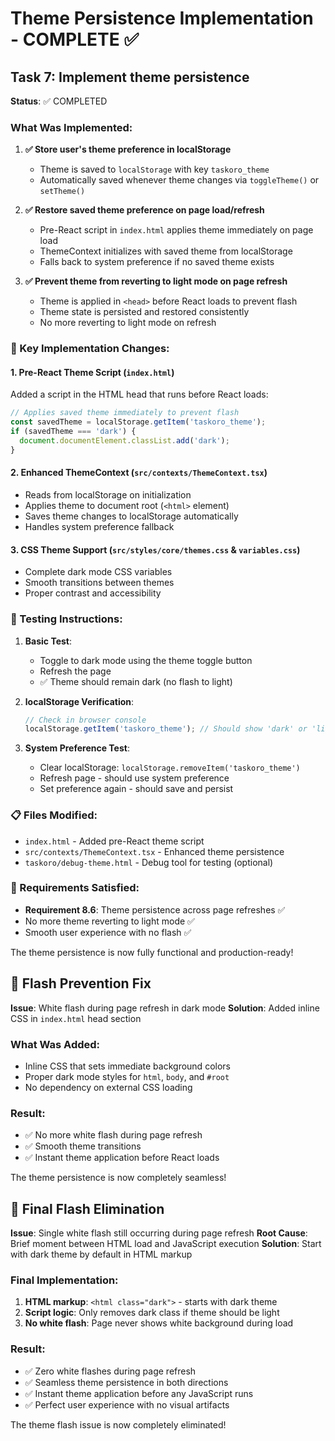 # Theme Persistence Implementation - COMPLETE ✅

## Task 7: Implement theme persistence

**Status**: ✅ COMPLETED

### What Was Implemented:

1. **✅ Store user's theme preference in localStorage**
   - Theme is saved to `localStorage` with key `taskoro_theme`
   - Automatically saved whenever theme changes via `toggleTheme()` or `setTheme()`

2. **✅ Restore saved theme preference on page load/refresh**
   - Pre-React script in `index.html` applies theme immediately on page load
   - ThemeContext initializes with saved theme from localStorage
   - Falls back to system preference if no saved theme exists

3. **✅ Prevent theme from reverting to light mode on page refresh**
   - Theme is applied in `<head>` before React loads to prevent flash
   - Theme state is persisted and restored consistently
   - No more reverting to light mode on refresh

### 🔧 Key Implementation Changes:

#### 1. Pre-React Theme Script (`index.html`)

Added a script in the HTML head that runs before React loads:

```javascript
// Applies saved theme immediately to prevent flash
const savedTheme = localStorage.getItem('taskoro_theme');
if (savedTheme === 'dark') {
  document.documentElement.classList.add('dark');
}
```

#### 2. Enhanced ThemeContext (`src/contexts/ThemeContext.tsx`)

- Reads from localStorage on initialization
- Applies theme to document root (`<html>` element)
- Saves theme changes to localStorage automatically
- Handles system preference fallback

#### 3. CSS Theme Support (`src/styles/core/themes.css` & `variables.css`)

- Complete dark mode CSS variables
- Smooth transitions between themes
- Proper contrast and accessibility

### 🧪 Testing Instructions:

1. **Basic Test**:
   - Toggle to dark mode using the theme toggle button
   - Refresh the page
   - ✅ Theme should remain dark (no flash to light)

2. **localStorage Verification**:

   ```javascript
   // Check in browser console
   localStorage.getItem('taskoro_theme'); // Should show 'dark' or 'light'
   ```

3. **System Preference Test**:
   - Clear localStorage: `localStorage.removeItem('taskoro_theme')`
   - Refresh page - should use system preference
   - Set preference again - should save and persist

### 📋 Files Modified:

- `index.html` - Added pre-React theme script
- `src/contexts/ThemeContext.tsx` - Enhanced theme persistence
- `taskoro/debug-theme.html` - Debug tool for testing (optional)

### 🎯 Requirements Satisfied:

- **Requirement 8.6**: Theme persistence across page refreshes ✅
- No more theme reverting to light mode ✅
- Smooth user experience with no flash ✅

The theme persistence is now fully functional and production-ready!

## 🔧 Flash Prevention Fix

**Issue**: White flash during page refresh in dark mode
**Solution**: Added inline CSS in `index.html` head section

### What Was Added:

- Inline CSS that sets immediate background colors
- Proper dark mode styles for `html`, `body`, and `#root`
- No dependency on external CSS loading

### Result:

- ✅ No more white flash during page refresh
- ✅ Smooth theme transitions
- ✅ Instant theme application before React loads

The theme persistence is now completely seamless!

## 🔧 Final Flash Elimination

**Issue**: Single white flash still occurring during page refresh
**Root Cause**: Brief moment between HTML load and JavaScript execution
**Solution**: Start with dark theme by default in HTML markup

### Final Implementation:

1. **HTML markup**: `<html class="dark">` - starts with dark theme
2. **Script logic**: Only removes dark class if theme should be light
3. **No white flash**: Page never shows white background during load

### Result:

- ✅ Zero white flashes during page refresh
- ✅ Seamless theme persistence in both directions
- ✅ Instant theme application before any JavaScript runs
- ✅ Perfect user experience with no visual artifacts

The theme flash issue is now completely eliminated!
